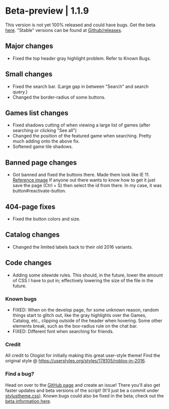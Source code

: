 # Beta-preview | 1.1.9
This version is not yet 100% released and could have bugs. 
Get the beta [here](https://github.com/anthony1x6000/ROBLOX2016stylus/blob/main/stylustheme.css).
"Stable" versions can be found at [Github/releases](https://github.com/anthony1x6000/ROBLOX2016stylus/releases).
## Major changes
- Fixed the top header gray highlight problem. Refer to Known Bugs.
## Small changes
- Fixed the search bar. (Large gap in between "Search" and search query.)
- Changed the border-radius of some buttons. 
## Games list changes
- Fixed shadows cutting of when viewing a large list of games (after searching or clicking "See all") 
- Changed the position of the featured game when searching. Pretty much adding onto the above fix.  
- Softened game tile shadows. 
## Banned page changes
- Got banned and fixed the buttons there. Made them look like IE 11. [Reference image](https://i.ibb.co/DGfy6xM/3917e9527abcdee0387d51e0c6f773c20a9350d0.jpg) If anyone out there wants to know how to get it just save the page (Ctrl + S) then select the id from there. In my case, it was button#reactivate-button.
## 404-page fixes
- Fixed the button colors and size.
## Catalog changes
- Changed the limited labels back to their old 2016 variants. 
## Code changes
- Adding some sitewide rules. This should, in the future, lower the amount of CSS I have to put in; effectively lowering the size of the file in the future. 
### Known bugs
- FIXED: When on the develop page, for some unknown reason, random things start to glitch out, like the gray highlights over the Games, Catalog, etc., clipping outside of the header when hovering. Some other elements break, such as the box-radius rule on the chat bar. 
- FIXED: Different font when searching for friends. 
### Credit
All credit to Ologist for initially making this great user-style theme!
Find the original style @ https://userstyles.org/styles/178105/roblox-in-2016.
### Find a bug?
Head on over to the [GitHub page](https://github.com/anthony1x6000/ROBLOX2016stylus) and create an issue!
There you'll also get faster updates and beta versions of the script! (It'll just be a commit under [stylustheme.css](https://github.com/anthony1x6000/ROBLOX2016stylus/blob/main/stylustheme.css)). Known bugs could also be fixed in the beta; check out the [beta information here](https://github.com/anthony1x6000/ROBLOX2016stylus/blob/main/unreleasedChanges.md#beta--116).